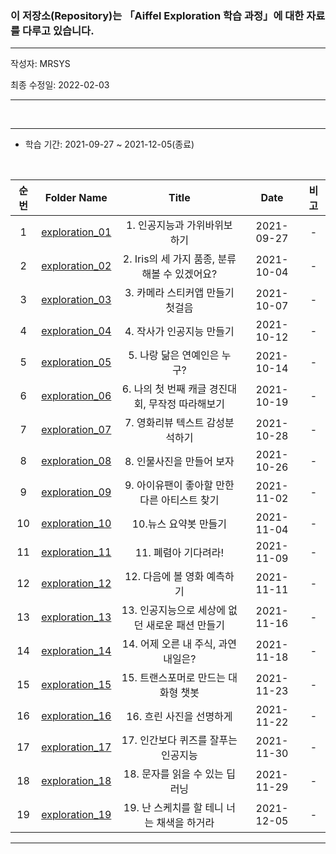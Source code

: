 ### 이 저장소(Repository)는 「Aiffel Exploration 학습 과정」에 대한 자료를 다루고 있습니다.

***
작성자: MRSYS<br>

최종 수정일: 2022-02-03

***

<br>

***
+ 학습 기간: 2021-09-27 ~ 2021-12-05(종료)

<br>

|순번|Folder Name|Title|Date|비고|
|:--------:|:--------:|:--------:|:--------:|:--------:|
|1|[exploration_01](https://github.com/mrsys/Exploration/blob/master/EXPLORATION_01.ipynb)|1. 인공지능과 가위바위보 하기|2021-09-27|-|
|2|[exploration_02](https://github.com/mrsys/Exploration/blob/master/EXPLORATION_02.ipynb)|2. Iris의 세 가지 품종, 분류해볼 수 있겠어요?|2021-10-04|-|
|3|[exploration_03](https://github.com/mrsys/Exploration/blob/master/EXPLORATION_03.ipynb)|3. 카메라 스티커앱 만들기 첫걸음|2021-10-07|-|
|4|[exploration_04](https://github.com/mrsys/Exploration/blob/master/EXPLORATION_04.ipynb)|4. 작사가 인공지능 만들기|2021-10-12|-|
|5|[exploration_05](https://github.com/mrsys/Exploration/blob/master/EXPLORATION_05.ipynb)|5. 나랑 닮은 연예인은 누구?|2021-10-14|-|
|6|[exploration_06](https://github.com/mrsys/Exploration/blob/master/EXPLORATION_06.ipynb)|6. 나의 첫 번째 캐글 경진대회, 무작정 따라해보기|2021-10-19|-|
|7|[exploration_07](https://github.com/mrsys/Exploration/blob/master/EXPLORATION_07.ipynb)|7. 영화리뷰 텍스트 감성분석하기|2021-10-28|-|
|8|[exploration_08](https://github.com/mrsys/Exploration/blob/master/EXPLORATION_08.ipynb)|8. 인물사진을 만들어 보자|2021-10-26|-|
|9|[exploration_09](https://github.com/mrsys/Exploration/blob/master/EXPLORATION_09.ipynb)|9. 아이유팬이 좋아할 만한 다른 아티스트 찾기|2021-11-02|-|
|10|[exploration_10](https://github.com/mrsys/Exploration/blob/master/EXPLORATION_10.ipynb)|10.뉴스 요약봇 만들기|2021-11-04|-|
|11|[exploration_11](https://github.com/mrsys/Exploration/blob/master/EXPLORATION_11.ipynb)|11. 폐렴아 기다려라!|2021-11-09|-|
|12|[exploration_12](https://github.com/mrsys/Exploration/blob/master/EXPLORATION_12.ipynb)|12. 다음에 볼 영화 예측하기|2021-11-11|-|
|13|[exploration_13](https://github.com/mrsys/Exploration/blob/master/EXPLORATION_13.ipynb)|13. 인공지능으로 세상에 없던 새로운 패션 만들기|2021-11-16|-|
|14|[exploration_14](https://github.com/mrsys/Exploration/blob/master/EXPLORATION_14.ipynb)|14. 어제 오른 내 주식, 과연 내일은?|2021-11-18|-|
|15|[exploration_15](https://github.com/mrsys/Exploration/blob/master/EXPLORATION_15.ipynb)|15. 트랜스포머로 만드는 대화형 챗봇|2021-11-23|-|
|16|[exploration_16](https://github.com/mrsys/Exploration/blob/master/EXPLORATION_16.ipynb)|16. 흐린 사진을 선명하게|2021-11-22|-|
|17|[exploration_17](https://github.com/mrsys/Exploration/blob/master/EXPLORATION_17.ipynb)|17. 인간보다 퀴즈를 잘푸는 인공지능|2021-11-30|-|
|18|[exploration_18](https://github.com/mrsys/Exploration/blob/master/EXPLORATION_18.ipynb)|18. 문자를 읽을 수 있는 딥러닝|2021-11-29|-|
|19|[exploration_19](https://github.com/mrsys/Exploration/blob/master/EXPLORATION_19.ipynb)|19. 난 스케치를 할 테니 너는 채색을 하거라|2021-12-05|-|

***

